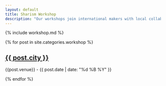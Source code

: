 ```yaml
---
layout: default
title: Sharism Workshop
description: "Our workshops join international makers with local collaborators"
---
```


{% include workshop.md %}

{% for post in site.categories.workshop %}

## [{{ post.city }}]({{post.url}})

{{post.venue}} - {{ post.date | date: "%d %B %Y" }}

{% endfor %}
